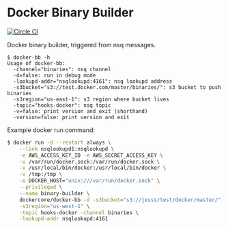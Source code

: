 # Docker Binary Builder

 [![Circle CI](https://circleci.com/gh/docker/docker-bb.svg?style=svg)](https://circleci.com/gh/docker/docker-bb)

Docker binary builder, triggered from nsq messages.

```console
$ docker-bb -h
Usage of docker-bb:
  -channel="binaries": nsq channel
  -d=false: run in debug mode
  -lookupd-addr="nsqlookupd:4161": nsq lookupd address
  -s3bucket="s3://test.docker.com/master/binaries/": s3 bucket to push binaries
  -s3region="us-east-1": s3 region where bucket lives
  -topic="hooks-docker": nsq topic
  -v=false: print version and exit (shorthand)
  -version=false: print version and exit
```

Example docker run command:

```bash
$ docker run -d --restart always \
    --link nsqlookupd1:nsqlookupd \
    -e AWS_ACCESS_KEY_ID -e AWS_SECRET_ACCESS_KEY \
    -v /var/run/docker.sock:/var/run/docker.sock \
    -v /usr/local/bin/docker:/usr/local/bin/docker \
    -v /tmp:/tmp \
    -e DOCKER_HOST="unix:///var/run/docker.sock" \
    --privileged \
    --name binary-builder \
    dockercore/docker-bb -d -s3bucket="s3://jesss/test/docker/master/" \
    -s3region="us-west-1" \
    -topic hooks-docker -channel binaries \
    -lookupd-addr nsqlookupd:4161
```
